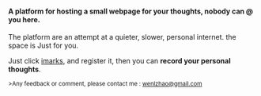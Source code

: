#### A platform for hosting a small webpage for your thoughts, nobody can @ you here.

The platform are an attempt at a quieter, slower, personal internet. the space is Just for you.

Just click [imarks](http://insightmarks.herokuapp.com), and register it, 
then you can **record your personal thoughts**.

<sub>>Any feedback or comment, please contact me : wenlzhao@gmail.com </sub>


